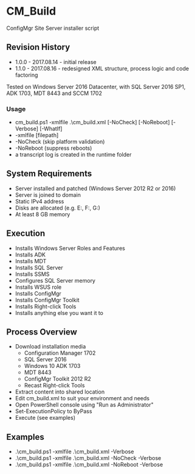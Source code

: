 # CM_Build
ConfigMgr Site Server installer script

## Revision History
* 1.0.0 - 2017.08.14 - initial release
* 1.1.0 - 2017.08.16 - redesigned XML structure, process logic and code factoring

Tested on Windows Server 2016 Datacenter, with SQL Server 2016 SP1, ADK 1703, MDT 8443 and SCCM 1702

### Usage

* cm_build.ps1 -xmlfile .\cm_build.xml [-NoCheck] [-NoReboot] [-Verbose] [-WhatIf]
* -xmlfile [filepath]
* -NoCheck (skip platform validation)
* -NoReboot (suppress reboots)
* a transcript log is created in the runtime folder

## System Requirements

* Server installed and patched (Windows Server 2012 R2 or 2016)
* Server is joined to domain
* Static IPv4 address
* Disks are allocated (e.g. E:, F:, G:)
* At least 8 GB memory

## Execution

* Installs Windows Server Roles and Features
* Installs ADK
* Installs MDT
* Installs SQL Server
* Installs SSMS
* Configures SQL Server memory
* Installs WSUS role
* Installs ConfigMgr
* Installs ConfigMgr Toolkit
* Installs Right-click Tools
* Installs anything else you want it to

## Process Overview

* Download installation media
  * Configuration Manager 1702
  * SQL Server 2016
  * Windows 10 ADK 1703
  * MDT 8443
  * ConfigMgr Toolkit 2012 R2
  * Recast Right-click Tools
* Extract content into shared location
* Edit cm_build.xml to suit your environment and needs
* Open PowerShell console using "Run as Administrator"
* Set-ExecutionPolicy to ByPass 
* Execute (see examples)

## Examples

* .\cm_build.ps1 -xmlfile .\cm_build.xml -Verbose
* .\cm_build.ps1 -xmlfile .\cm_build.xml -NoCheck -Verbose
* .\cm_build.ps1 -xmlfile .\cm_build.xml -NoReboot -Verbose

